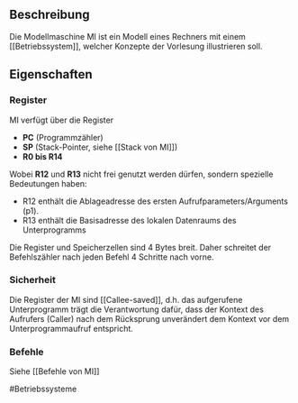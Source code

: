 ## Beschreibung
Die Modellmaschine MI ist ein Modell eines Rechners mit einem [[Betriebssystem]], welcher Konzepte der Vorlesung illustrieren soll.

## Eigenschaften
### Register
MI verfügt über die Register 
- **PC** (Programmzähler)
- **SP** (Stack-Pointer, siehe [[Stack von MI]])
- **R0 bis R14**

Wobei **R12** und **R13** nicht frei genutzt werden dürfen, sondern spezielle Bedeutungen haben:
- R12 enthält die Ablageadresse des ersten Aufrufparameters/Arguments (p1).
- R13 enthält die Basisadresse des lokalen Datenraums des Unterprogramms

Die Register und Speicherzellen sind 4 Bytes breit. Daher schreitet der Befehlszähler nach jeden Befehl 4 Schritte nach vorne. 

### Sicherheit
Die Register der MI sind [[Callee-saved]], d.h. das aufgerufene Unterprogramm trägt die
Verantwortung dafür, dass der Kontext des Aufrufers (Caller) nach dem Rücksprung unverändert
dem Kontext vor dem Unterprogrammaufruf entspricht.

### Befehle
Siehe [[Befehle von MI]]

#Betriebssysteme 